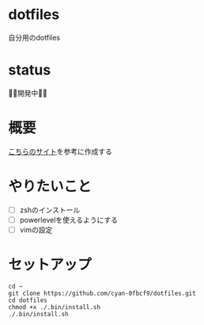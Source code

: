 # dotfiles
自分用のdotfiles

# status
👨‍💻開発中👨‍💻

# 概要
[こちらのサイト](https://qiita.com/yutakatay/items/c6c7584d9795799ee164)を参考に作成する

# やりたいこと
- [ ] zshのインストール
- [ ] powerlevelを使えるようにする
- [ ] vimの設定

# セットアップ
```shell
cd ~
git clone https://github.com/cyan-0fbcf9/dotfiles.git
cd dotfiles
chmod +x ./.bin/install.sh
./.bin/install.sh
```